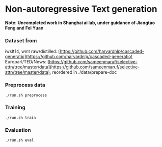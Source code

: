 # Non-autoregressive Text generation 

**Note: Uncompleted work in Shanghai ai lab, under guidance of Jiangtao Feng and Fei Yuan**
### Dataset from
iwslt14, wmt raw/distilled: [https://github.com/harvardnlp/cascaded-generatio](https://github.com/harvardnlp/cascaded-generatio)
Europarl/TED/News: [https://github.com/sameenmaruf/selective-attn/tree/master/data](https://github.com/sameenmaruf/selective-attn/tree/master/data), reordered in ./data/prepare-doc

### Preprocess data
    ./run.sh preprocess

### Training
    ./run.sh train

### Evaluation
    ./run.sh eval

